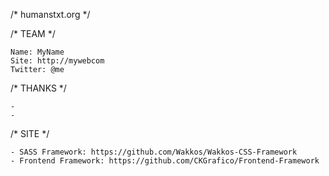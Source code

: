 /* humanstxt.org */

/* TEAM */

	Name: MyName
	Site: http://mywebcom
	Twitter: @me

/* THANKS */

	-
	-

/* SITE */

	- SASS Framework: https://github.com/Wakkos/Wakkos-CSS-Framework
	- Frontend Framework: https://github.com/CKGrafico/Frontend-Framework

